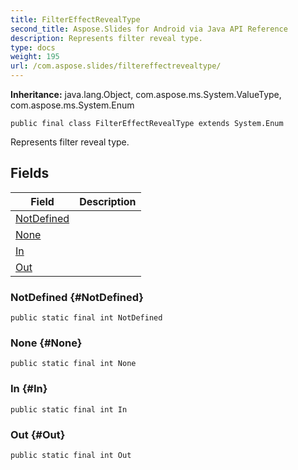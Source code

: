 ```yaml
---
title: FilterEffectRevealType
second_title: Aspose.Slides for Android via Java API Reference
description: Represents filter reveal type.
type: docs
weight: 195
url: /com.aspose.slides/filtereffectrevealtype/
---
```

**Inheritance:**
java.lang.Object, com.aspose.ms.System.ValueType, com.aspose.ms.System.Enum
```
public final class FilterEffectRevealType extends System.Enum
```

Represents filter reveal type.
## Fields

| Field | Description |
| --- | --- |
| [NotDefined](#NotDefined) |  |
| [None](#None) |  |
| [In](#In) |  |
| [Out](#Out) |  |
### NotDefined {#NotDefined}
```
public static final int NotDefined
```




### None {#None}
```
public static final int None
```




### In {#In}
```
public static final int In
```




### Out {#Out}
```
public static final int Out
```




